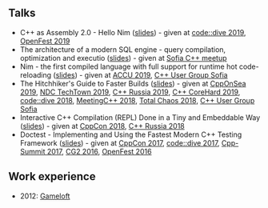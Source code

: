 ## Talks

- C++ as Assembly 2.0 - Hello Nim ([slides](https://slides.com/onqtam/hello_nim)) - given at [code::dive 2019](https://www.youtube.com/watch?v=8SoJR3sCaR4), [OpenFest 2019](https://www.openfest.org/2019/bg/full-schedule-bg/#lecture-482)
- The architecture of a modern SQL engine - query compilation, optimization and executio ([slides](https://drive.google.com/open?id=1L2msjsKHgPijs0v36CCnRlB_Uo9xdWsZ)) - given at [Sofia C++ meetup](https://www.facebook.com/events/1821417864668886/)
- Nim - the first compiled language with full support for runtime hot code-reloading ([slides](https://slides.com/onqtam/nim_hot_code_reloading)) - given at [ACCU 2019](https://www.youtube.com/watch?v=7WgCt0Wooeo), [C++ User Group Sofia](https://www.facebook.com/events/419768852117295/)
- The Hitchhiker's Guide to Faster Builds ([slides](https://slides.com/onqtam/faster_builds)) - given at [CppOnSea 2019](https://www.youtube.com/watch?v=anbOy47fBYI), [NDC TechTown 2019](https://ndctechtown.com/talk/the-hitchhikers-guide-to-faster-builds/), [C++ Russia 2019](https://www.youtube.com/watch?v=5rRLHRRqg5A), [C++ CoreHard 2019](https://www.youtube.com/watch?v=tp9ZoQ6HJM4), [code::dive 2018](http://codedive.pl/index/speaker/name/viktor-kirilov/), [MeetingC++ 2018](https://www.youtube.com/watch?v=WY2SluG-Dv0), [Total Chaos 2018](https://www.youtube.com/watch?v=E8I3NJf-uQw), [C++ User Group Sofia](https://www.facebook.com/events/2007016415983260/)
- Interactive C++ Compilation (REPL) Done in a Tiny and Embeddable Way ([slides](https://slides.com/onqtam/2018_interactive_cpp_compiler)) - given at [CppCon 2018](https://www.youtube.com/watch?v=UEuA0yuw_O0), [C++ Russia 2018](https://2018.cppconf-piter.ru/talks/viktor-kirilov.html)
- Doctest - Implementing and Using the Fastest Modern C++ Testing Framework ([slides](https://slides.com/onqtam/2017_cppcon_doctest)) - given at [CppCon 2017](https://www.youtube.com/watch?v=eH1CxEC29l8), [code::dive 2017](
https://www.youtube.com/watch?v=MYLu80dZqJ8), [Cpp-Summit 2017](http://bj2017.cpp-summit.org/en), [CG2 2016](https://www.youtube.com/watch?v=bfA3qW3uhwg), [OpenFest 2016](https://www.youtube.com/watch?v=iw6f2pxMmLs)

## Work experience

- 2012: [Gameloft]()
